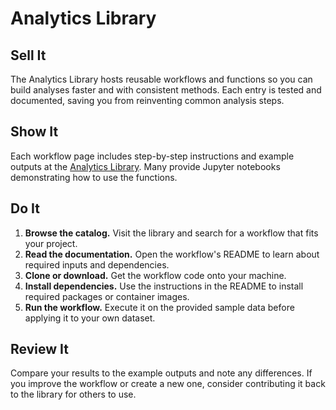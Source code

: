 # Analytics Library

## Sell It
The Analytics Library hosts reusable workflows and functions so you can build
analyses faster and with consistent methods. Each entry is tested and
documented, saving you from reinventing common analysis steps.

## Show It
Each workflow page includes step-by-step instructions and example outputs at
the [Analytics Library](https://cu-esiil.github.io/analytics-library/). Many provide
Jupyter notebooks demonstrating how to use the functions.

## Do It
1. **Browse the catalog.** Visit the library and search for a workflow that fits
   your project.
2. **Read the documentation.** Open the workflow's README to learn about
   required inputs and dependencies.
3. **Clone or download.** Get the workflow code onto your machine.
4. **Install dependencies.** Use the instructions in the README to install
   required packages or container images.
5. **Run the workflow.** Execute it on the provided sample data before applying
   it to your own dataset.

## Review It
Compare your results to the example outputs and note any differences. If you
improve the workflow or create a new one, consider contributing it back to the
library for others to use.

